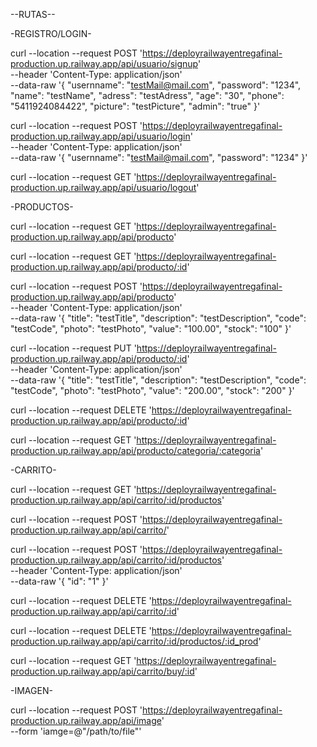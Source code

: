 --RUTAS--

-REGISTRO/LOGIN-

curl --location --request POST 'https://deployrailwayentregafinal-production.up.railway.app/api/usuario/signup' \
--header 'Content-Type: application/json' \
--data-raw '{
"usernname": "testMail@mail.com",
"password": "1234",
"name": "testName",
"adress": "testAdress",
"age": "30",
"phone": "5411924084422",
"picture": "testPicture",
"admin": "true"
}'

curl --location --request POST 'https://deployrailwayentregafinal-production.up.railway.app/api/usuario/login' \
--header 'Content-Type: application/json' \
--data-raw '{
"usernname": "testMail@mail.com",
"password": "1234"
}'

curl --location --request GET 'https://deployrailwayentregafinal-production.up.railway.app/api/usuario/logout'

-PRODUCTOS-

curl --location --request GET 'https://deployrailwayentregafinal-production.up.railway.app/api/producto'

curl --location --request GET 'https://deployrailwayentregafinal-production.up.railway.app/api/producto/:id'

curl --location --request POST 'https://deployrailwayentregafinal-production.up.railway.app/api/producto' \
--header 'Content-Type: application/json' \
--data-raw '{
"title": "testTitle",
"description": "testDescription",
"code": "testCode",
"photo": "testPhoto",
"value": "100.00",
"stock": "100"
}'

curl --location --request PUT 'https://deployrailwayentregafinal-production.up.railway.app/api/producto/:id' \
--header 'Content-Type: application/json' \
--data-raw '{
"title": "testTitle",
"description": "testDescription",
"code": "testCode",
"photo": "testPhoto",
"value": "200.00",
"stock": "200"
}'

curl --location --request DELETE 'https://deployrailwayentregafinal-production.up.railway.app/api/producto/:id'

curl --location --request GET 'https://deployrailwayentregafinal-production.up.railway.app/api/producto/categoria/:categoria'

-CARRITO-

curl --location --request GET 'https://deployrailwayentregafinal-production.up.railway.app/api/carrito/:id/productos'

curl --location --request POST 'https://deployrailwayentregafinal-production.up.railway.app/api/carrito/'

curl --location --request POST 'https://deployrailwayentregafinal-production.up.railway.app/api/carrito/:id/productos' \
--header 'Content-Type: application/json' \
--data-raw '{
"id": "1"
}'

curl --location --request DELETE 'https://deployrailwayentregafinal-production.up.railway.app/api/carrito/:id'

curl --location --request DELETE 'https://deployrailwayentregafinal-production.up.railway.app/api/carrito/:id/productos/:id_prod'

curl --location --request GET 'https://deployrailwayentregafinal-production.up.railway.app/api/carrito/buy/:id'

-IMAGEN-

curl --location --request POST 'https://deployrailwayentregafinal-production.up.railway.app/api/image' \
--form 'iamge=@"/path/to/file"'
